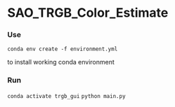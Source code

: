 # SAO_TRGB_Color_Estimate

### Use 
`conda env create -f environment.yml`

to install working conda environment

### Run
`conda activate trgb_gui`
`python main.py`